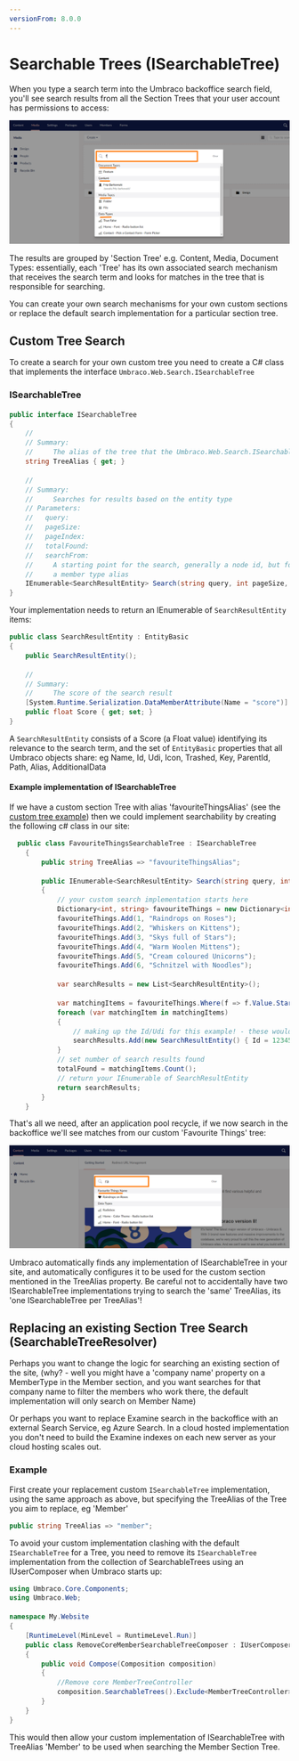 ```yaml
---
versionFrom: 8.0.0
---
```


# Searchable Trees (ISearchableTree)

When you type a search term into the Umbraco backoffice search field, you'll see search results from all the Section Trees that your user account has permissions to access:

![Content Section Dashboards](images/backoffice-search-v8.png)

The results are grouped by 'Section Tree' e.g. Content, Media, Document Types: essentially, each 'Tree' has its own associated search mechanism that receives the search term and looks for matches in the tree that is responsible for searching.

You can create your own search mechanisms for your own custom sections or replace the default search implementation for a particular section tree.

## Custom Tree Search

To create a search for your own custom tree you need to create a C# class that implements the interface `Umbraco.Web.Search.ISearchableTree`

### ISearchableTree

```csharp
public interface ISearchableTree
{
    //
    // Summary:
    //     The alias of the tree that the Umbraco.Web.Search.ISearchableTree belongs to
    string TreeAlias { get; }

    //
    // Summary:
    //     Searches for results based on the entity type
    // Parameters:
    //   query:
    //   pageSize:
    //   pageIndex:
    //   totalFound:
    //   searchFrom:
    //     A starting point for the search, generally a node id, but for members this is
    //     a member type alias
    IEnumerable<SearchResultEntity> Search(string query, int pageSize, long pageIndex, out long totalFound, string searchFrom = null);
}
```

Your implementation needs to return an IEnumerable of `SearchResultEntity` items:

```csharp
public class SearchResultEntity : EntityBasic
{
    public SearchResultEntity();

    //
    // Summary:
    //     The score of the search result
    [System.Runtime.Serialization.DataMemberAttribute(Name = "score")]
    public float Score { get; set; }
}
```

A `SearchResultEntity` consists of a Score (a Float value) identifying its relevance to the search term, and the set of `EntityBasic` properties that all Umbraco objects share: eg Name, Id, Udi, Icon, Trashed, Key, ParentId, Path, Alias, AdditionalData

#### Example implementation of ISearchableTree

If we have a custom section Tree with alias 'favouriteThingsAlias' (see the [custom tree example](../trees-v7.md)) then we could implement searchability by creating the following c# class in our site:

```csharp
  public class FavouriteThingsSearchableTree : ISearchableTree
    {
        public string TreeAlias => "favouriteThingsAlias";

        public IEnumerable<SearchResultEntity> Search(string query, int pageSize, long pageIndex, out long totalFound, string searchFrom = null)
        {
            // your custom search implementation starts here
            Dictionary<int, string> favouriteThings = new Dictionary<int, string>();
            favouriteThings.Add(1, "Raindrops on Roses");
            favouriteThings.Add(2, "Whiskers on Kittens");
            favouriteThings.Add(3, "Skys full of Stars");
            favouriteThings.Add(4, "Warm Woolen Mittens");
            favouriteThings.Add(5, "Cream coloured Unicorns");
            favouriteThings.Add(6, "Schnitzel with Noodles");

            var searchResults = new List<SearchResultEntity>();

            var matchingItems = favouriteThings.Where(f => f.Value.StartsWith(query, true, System.Globalization.CultureInfo.CurrentCulture));
            foreach (var matchingItem in matchingItems)
            {
                // making up the Id/Udi for this example! - these would normally be different for each search result.
                searchResults.Add(new SearchResultEntity() { Id = 12345, Alias = "favouriteThingItem", Icon = "icon-favorite", Key = new Guid("325746a0-ec1e-44e8-8f7b-6e7c4aab36d1"), Name = matchingItem.Value, ParentId = -1, Path = "-1,123456", Score = 1.0F, Trashed = false, Udi = Udi.Create("document", new Guid("325746a0-ec1e-44e8-8f7b-6e7c4aab36d1")) });
            }
            // set number of search results found
            totalFound = matchingItems.Count();
            // return your IEnumerable of SearchResultEntity
            return searchResults;
        }
    }
```

That's all we need, after an application pool recycle, if we now search in the backoffice we'll see matches from our custom 'Favourite Things' tree:

![Content Section Dashboards](images/favouritethings-search-v8.png)

Umbraco automatically finds any implementation of ISearchableTree in your site, and automatically configures it to be used for the custom section mentioned in the TreeAlias property. Be careful not to accidentally have two ISearchableTree implementations trying to search the 'same' TreeAlias, its 'one ISearchableTree per TreeAlias'!

## Replacing an existing Section Tree Search (SearchableTreeResolver)

Perhaps you want to change the logic for searching an existing section of the site, (why? - well you might have a 'company name' property on a MemberType in the Member section, and you want searches for that company name to filter the members who work there, the default implementation will only search on Member Name)

Or perhaps you want to replace Examine search in the backoffice with an external Search Service, eg Azure Search. In a cloud hosted implementation you don't need to build the Examine indexes on each new server as your cloud hosting scales out.

### Example

First create your replacement custom `ISearchableTree` implementation, using the same approach as above, but specifying the TreeAlias of the Tree you aim to replace, eg 'Member'

```csharp
public string TreeAlias => "member";
```
To avoid your custom implementation clashing with the default `ISearchableTree` for a Tree, you need to remove its `ISearchableTree` implementation from the collection of SearchableTrees using an IUserComposer when Umbraco starts up:

```csharp
using Umbraco.Core.Components;
using Umbraco.Web;

namespace My.Website
{
    [RuntimeLevel(MinLevel = RuntimeLevel.Run)]
    public class RemoveCoreMemberSearchableTreeComposer : IUserComposer
    {
        public void Compose(Composition composition)
        {
            //Remove core MemberTreeController
            composition.SearchableTrees().Exclude<MemberTreeController>();
        }
    }
}
```

This would then allow your custom implementation of ISearchableTree with TreeAlias 'Member' to be used when searching the Member Section Tree.
